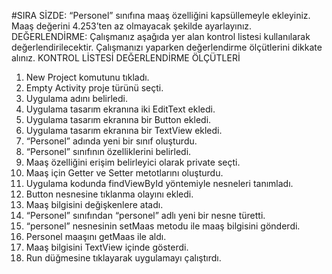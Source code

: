 #SIRA SİZDE:
“Personel” sınıfına maaş özelliğini kapsüllemeyle ekleyiniz. Maaş değerini
4.253’ten az olmayacak şekilde ayarlayınız.
DEĞERLENDİRME: Çalışmanız aşağıda yer alan kontrol listesi kullanılarak değerlendirilecektir.
Çalışmanızı yaparken değerlendirme ölçütlerini dikkate alınız.
KONTROL LİSTESİ
DEĞERLENDİRME ÖLÇÜTLERİ
1. New Project komutunu tıkladı.
2. Empty Activity proje türünü seçti.
3. Uygulama adını belirledi.
4. Uygulama tasarım ekranına iki EditText ekledi.
5. Uygulama tasarım ekranına bir Button ekledi.
6. Uygulama tasarım ekranına bir TextView ekledi.
7. “Personel” adında yeni bir sınıf oluşturdu.
8. “Personel” sınıfının özelliklerini belirledi.
9. Maaş özelliğini erişim belirleyici olarak private seçti.
10. Maaş için Getter ve Setter metotlarını oluşturdu.
11. Uygulama kodunda findViewById yöntemiyle nesneleri tanımladı.
12. Button nesnesine tıklanma olayını ekledi.
13. Maaş bilgisini değişkenlere atadı.
14. “Personel” sınıfından “personel” adlı yeni bir nesne türetti.
15. “personel” nesnesinin setMaas metodu ile maaş bilgisini gönderdi.
16. Personel maaşını getMaas ile aldı.
17. Maaş bilgisini TextView içinde gösterdi.
18. Run düğmesine tıklayarak uygulamayı çalıştırdı.
